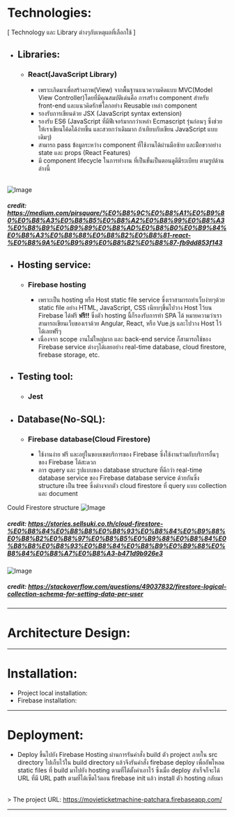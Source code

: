 # Technologies:
[ Technology และ Library ต่างๆกับเหตุผลที่เลือกใช้ ]
* ## Libraries:
    * ### React(JavaScript Library)
        - เพราะเกิดมาเพื่อสร้างภาพ(View) จากพื้นฐานแนวความคิดแบบ MVC(Model View Controller)โดยที่มีคุณสมบัติเด่นคือ การสร้่าง component สำหรับ front-end และแนวคิดรักษ์โลกอย่าง Reusable เหล่า component 
        - รองรับการเขียนด้วย JSX (JavaScript syntax extension)
        - รองรับ ES6 (JavaScript ที่มีฟีเจอร์มากกว่าเหล่า Ecmascript รุ่นก่อนๆ ซึ่งช่วยให้เราเขียนโค้ดได้ง่ายขึ้น และสวยกว่าเดิมมาก ถ้าเทียบกับเขียน JavaScript แบบเดิมๆ)
        - สามารถ pass ข้่อมูลระหว่าง component ที่ใช้งานได้ผ่านมือซ้าย และมืิอขวาอย่าง state และ props (React Features)
        - มี component lifecycle ในการทำงาน ที่เป็นขั้นเป็นตอนดูดีมีระเบียบ ตามรูปด้านล่างนี้
<br/><br/>

![Image](https://cdn-images-1.medium.com/max/2000/1*QK7cSH3i-OxqrUcXR-eXuQ.png)
##### credit: https://medium.com/pirsquare/%E0%B8%9C%E0%B8%A1%E0%B9%80%E0%B8%A3%E0%B8%B5%E0%B8%A2%E0%B8%99%E0%B8%A3%E0%B8%B9%E0%B9%89%E0%B8%AD%E0%B8%B0%E0%B9%84%E0%B8%A3%E0%B8%88%E0%B8%B2%E0%B8%81-react-%E0%B8%9A%E0%B9%89%E0%B8%B2%E0%B8%87-fb9dd853f143
* ## Hosting service:
    * ### Firebase hosting
        - เพราะเป็น hosting หรือ Host static file service ซี่งเราสามารถทำเว็บง่ายๆด้วย static file อย่าง HTML, JavaScript, CSS เนียบๆขึ้นไปวาง Host ไว้บน Firebase ได้ฟรี **ฟรี!!** ซึ่งตัว hosting นี้ก็รองรับการทำ SPA ได้ หมายความว่าเราสามารถเขียนเว็บของเราด้วย Angular, React, หรือ Vue.js และไปวาง Host ไว้ได้เลยฟรีๆ
        - เนื่องจาก scope งานไม่ใหญ่มาก และ back-end service ก็สามารถใช้ของ Firebase service ต่างๆได้เลยอย่าง real-time database, cloud firestore, firebase storage, etc.
* ## Testing tool:
    * ### Jest
* ## Database(No-SQL):
    * ### Firebase database(Cloud Firestore)
        - ใช้งานง่าย ฟรี และอยู่ในขอบเขตบริการของ Firebase ซี่งใช้งานร่วมกับบริการอื่นๆของ Firebase ได้สะดวก
        - การ query และ รูปแบบของ database structure ที่ดีกว่า real-time database service ของ Firebase database service ด้วยกันซี่ง structure เป็น tree ซี่งต่างจากตัว cloud firestore ที่ query แบบ collection และ document

Could Firestore structure
![Image](https://4.bp.blogspot.com/-djTTPRRjwzw/XFHyXdg_0mI/AAAAAAAADU4/TEDA6qFSKuAvm27lghESOXApm28l1k_RwCLcBGAs/s1600/image8.png)
##### credit: https://stories.sellsuki.co.th/cloud-firestore-%E0%B8%84%E0%B8%B8%E0%B8%93%E0%B8%84%E0%B9%88%E0%B8%B2%E0%B8%97%E0%B8%B5%E0%B9%88%E0%B8%84%E0%B8%B8%E0%B8%93%E0%B8%84%E0%B8%B9%E0%B9%88%E0%B8%84%E0%B8%A7%E0%B8%A3-b471d9b926e3

![Image](https://i.stack.imgur.com/tGGqa.png)
##### credit: https://stackoverflow.com/questions/49037832/firestore-logical-collection-schema-for-setting-data-per-user
<hr/>

# Architecture Design:

<hr/>

# Installation:
- Project local installation:
- Firebase installation:

<hr/>

# Deployment:
*   Deploy ขึ้นไปยัง Firebase Hosting ผ่านการรันคำสั่ง build ตัว project ภายใน src directory ไปเก็บไว้ใน build directory แล้วจึงรันคำสั่ง firebase deploy เพื่ออัพโหลด static files ที่ build มาไปยัง hosting ตามที่ได้ตั้งค่าเอาไว้ ซี่งเมื่อ deploy สำเร็จก็จะได้ URL ที่มี URL path ตามที่ได้เซ็ตไว้ตอน firebase init แล้ว install ตัว hosting กลับมา

<br/>  >  The project URL: https://movieticketmachine-patchara.firebaseapp.com/

<hr/>